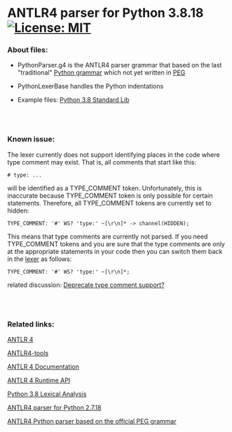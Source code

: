 # ANTLR4 parser for Python 3.8.18 &nbsp; [![License: MIT](https://img.shields.io/badge/License-MIT-yellow.svg)](https://opensource.org/licenses/MIT)

### About files:
 - PythonParser.g4
   is the ANTLR4 parser grammar that based on the last "traditional" [Python grammar](https://docs.python.org/3.8/reference/grammar.html) which not yet written in [PEG](https://peps.python.org/pep-0617/)

 - PythonLexerBase
   handles the Python indentations
   
 - Example files: [Python 3.8 Standard Lib](https://github.com/python/cpython/tree/3.8)

<br/><br/>
### Known issue:
The lexer currently does not support identifying places in the code where type comment may exist.
That is, all comments that start like this:
```
# type: ...
```
will be identified as a TYPE_COMMENT token.
Unfortunately, this is inaccurate because TYPE_COMMENT token is only possible for certain statements.
Therefore, all TYPE_COMMENT tokens are currently set to hidden:
```
TYPE_COMMENT: '#' WS? 'type:' ~[\r\n]* -> channel(HIDDEN);
```

This means that type comments are currently not parsed.
If you need TYPE_COMMENT tokens and you are sure that the type comments are only at the appropriate statements in your code then you can switch them back in the [lexer](https://github.com/RobEin/ANTLR4-parser-for-Python-3.8/blob/main/PythonLexer.g4) as follows:
```
TYPE_COMMENT: '#' WS? 'type:' ~[\r\n]*;
```

related discussion:
[Deprecate type comment support?](https://github.com/python/mypy/issues/12947)

<br/><br/>
### Related links:
[ANTLR 4](https://www.antlr.org/)

[ANTLR4-tools](https://github.com/antlr/antlr4/blob/master/doc/getting-started.md#getting-started-the-easy-way-using-antlr4-tools)

[ANTLR 4 Documentation](https://github.com/antlr/antlr4/tree/master/doc)

[ANTLR 4 Runtime API](https://www.antlr.org/api/Java/)

[Python 3.8 Lexical Analysis](https://docs.python.org/3.8/reference/lexical_analysis.html)

[ANTLR4 parser for Python 2.7.18](https://github.com/RobEin/ANTLR4-parser-for-Python-2.7.18)

[ANTLR4 Python parser based on the official PEG grammar](https://github.com/RobEin/ANTLR4-Python-parser-by-PEG)
